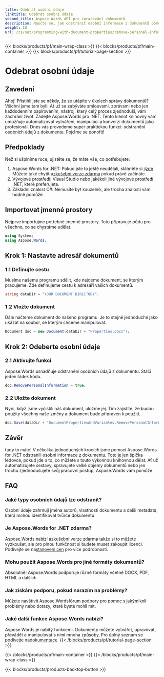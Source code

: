 ```yaml
---
title: Odebrat osobní údaje
linktitle: Odebrat osobní údaje
second_title: Aspose.Words API pro zpracování dokumentů
description: Naučte se, jak odstranit osobní informace z dokumentů pomocí Aspose.Words for .NET pomocí tohoto podrobného průvodce. Zjednodušte správu dokumentů.
weight: 10
url: /cs/net/programming-with-document-properties/remove-personal-information/
---
```


{{< blocks/products/pf/main-wrap-class >}}
{{< blocks/products/pf/main-container >}}
{{< blocks/products/pf/tutorial-page-section >}}

# Odebrat osobní údaje

## Zavedení

Ahoj! Přistihli jste se někdy, že se utápíte v úkolech správy dokumentů? Všichni jsme tam byli. Ať už se zabýváte smlouvami, zprávami nebo jen každodenním papírováním, nástroj, který celý proces zjednoduší, vám zachrání život. Zadejte Aspose.Words pro .NET. Tento klenot knihovny vám umožňuje automatizovat vytváření, manipulaci a konverzi dokumentů jako profesionál. Dnes vás provedeme super praktickou funkcí: odstranění osobních údajů z dokumentu. Pojďme se ponořit!

## Předpoklady

Než si ušpiníme ruce, ujistěte se, že máte vše, co potřebujete:

1.  Aspose.Words for .NET: Pokud jste to ještě neudělali, stáhněte si ji[zde](https://releases.aspose.com/words/net/) . Můžete také chytit a[zkušební verze zdarma](https://releases.aspose.com/) pokud právě začínáte.
2. Vývojové prostředí: Visual Studio nebo jakékoli jiné vývojové prostředí .NET, které preferujete.
3. Základní znalost C#: Nemusíte být kouzelník, ale trocha znalosti vám hodně pomůže.

## Importovat jmenné prostory

Nejprve importujme potřebné jmenné prostory. Toto připravuje půdu pro všechno, co se chystáme udělat.

```csharp
using System;
using Aspose.Words;
```

## Krok 1: Nastavte adresář dokumentů

### 1.1 Definujte cestu

Musíme našemu programu sdělit, kde najdeme dokument, se kterým pracujeme. Zde definujeme cestu k adresáři vašich dokumentů.

```csharp
string dataDir = "YOUR DOCUMENT DIRECTORY";
```

### 1.2 Vložte dokument

Dále načteme dokument do našeho programu. Je to stejně jednoduché jako ukázat na soubor, se kterým chceme manipulovat.

```csharp
Document doc = new Document(dataDir + "Properties.docx");
```

## Krok 2: Odeberte osobní údaje

### 2.1 Aktivujte funkci

Aspose.Words usnadňuje odstranění osobních údajů z dokumentu. Stačí jeden řádek kódu.

```csharp
doc.RemovePersonalInformation = true;
```

### 2.2 Uložte dokument

Nyní, když jsme vyčistili náš dokument, uložme jej. Tím zajistíte, že budou použity všechny naše změny a dokument bude připraven k použití.

```csharp
doc.Save(dataDir + "DocumentPropertiesAndVariables.RemovePersonalInformation.docx");
```

## Závěr

tady to máte! V několika jednoduchých krocích jsme pomocí Aspose.Words for .NET odstranili osobní informace z dokumentu. Toto je jen špička ledovce, pokud jde o to, co můžete s touto výkonnou knihovnou dělat. Ať už automatizujete sestavy, spravujete velké objemy dokumentů nebo jen trochu zjednodušujete svůj pracovní postup, Aspose.Words vám pomůže.

## FAQ

### Jaké typy osobních údajů lze odstranit?

Osobní údaje zahrnují jména autorů, vlastnosti dokumentu a další metadata, která mohou identifikovat tvůrce dokumentu.

### Je Aspose.Words for .NET zdarma?

 Aspose.Words nabízí a[zkušební verze zdarma](https://releases.aspose.com/) takže si to můžete vyzkoušet, ale pro plnou funkčnost si budete muset zakoupit licenci. Podívejte se na[stanovení cen](https://purchase.aspose.com/buy) pro více podrobností.

### Mohu použít Aspose.Words pro jiné formáty dokumentů?

Absolutně! Aspose.Words podporuje různé formáty včetně DOCX, PDF, HTML a dalších. 

### Jak získám podporu, pokud narazím na problémy?

 Můžete navštívit Aspose.Words[fórum podpory](https://forum.aspose.com/c/words/8) pro pomoc s jakýmikoli problémy nebo dotazy, které byste mohli mít.

### Jaké další funkce Aspose.Words nabízí?

Aspose.Words je nabitý funkcemi. Dokumenty můžete vytvářet, upravovat, převádět a manipulovat s nimi mnoha způsoby. Pro úplný seznam se podívejte na[dokumentace](https://reference.aspose.com/words/net/).
{{< /blocks/products/pf/tutorial-page-section >}}

{{< /blocks/products/pf/main-container >}}
{{< /blocks/products/pf/main-wrap-class >}}

{{< blocks/products/products-backtop-button >}}
